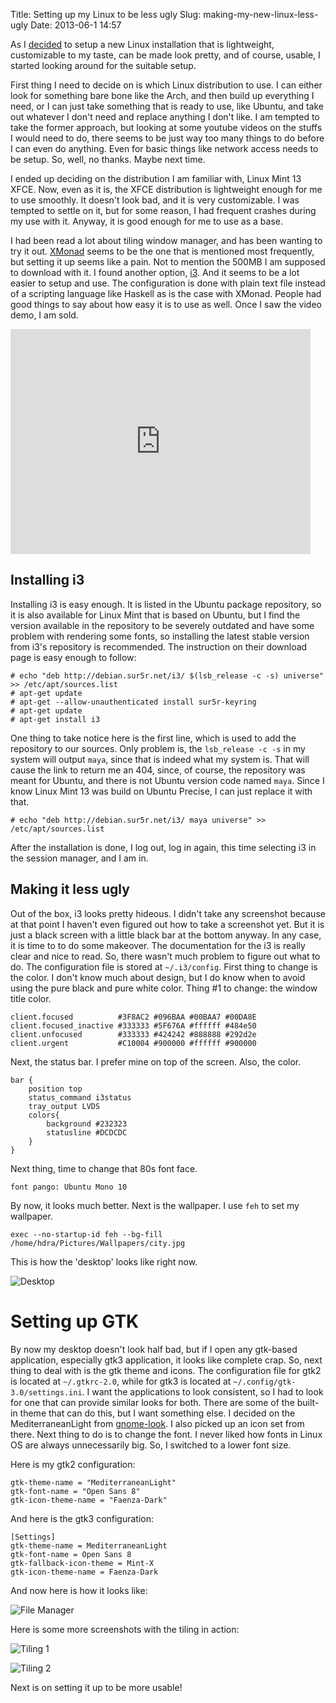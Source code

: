Title: Setting up my Linux to be less ugly
Slug: making-my-new-linux-less-ugly
Date: 2013-06-1 14:57

As I [decided][lin] to setup a new Linux installation that is lightweight, customizable to my taste,
can be made look pretty, and of course, usable, I started looking around for the suitable 
setup.

First thing I need to decide on is which Linux distribution to use. I can either look for something
bare bone like the Arch, and then build up everything I need, or I can just take something that
is ready to use, like Ubuntu, and take out whatever I don't need and replace anything I don't like.
I am tempted to take the former approach, but looking at some youtube videos on the stuffs I would
need to do, there seems to be just way too many things to do before I can even do anything. Even 
for basic things like network access needs to be setup. So, well, no thanks. Maybe next time.

I ended up deciding on the distribution I am familiar with, Linux Mint 13 XFCE. Now, even as it is,
the XFCE distribution is lightweight enough for me to use smoothly. It doesn't look bad, and it
is very customizable. I was tempted to settle on it, but for some reason, I had frequent crashes
during my use with it. Anyway, it is good enough for me to use as a base. 

I had been read a lot about tiling window manager, and has been wanting to try it out. [XMonad][l1] 
seems to be the one that is mentioned most frequently, but setting it up seems like a pain. Not to 
mention the  500MB I am supposed to download with it. I found another option, [i3][l2]. And it seems 
to be a lot easier to setup and use. The configuration is done with plain text file instead of 
a scripting language like Haskell as is the case with XMonad. People had good things to say
about how easy it is to use as well. Once I saw the video demo, I am sold.

<iframe width="480" height="360" src="http://www.youtube.com/embed/Wx0eNaGzAZU" frameborder="0" allowfullscreen></iframe>

## Installing i3
Installing i3 is easy enough. It is listed in the Ubuntu package repository, so it is also available
for Linux Mint that is based on Ubuntu, but I find the version available in the repository to be
severely outdated and have some problem with rendering some fonts, so installing the latest 
stable version from i3's repository is recommended. The instruction on their download page is easy 
enough to follow:

    # echo "deb http://debian.sur5r.net/i3/ $(lsb_release -c -s) universe" >> /etc/apt/sources.list
    # apt-get update
    # apt-get --allow-unauthenticated install sur5r-keyring
    # apt-get update
    # apt-get install i3

One thing to take notice here is the first line, which is used to add the repository to our
sources. Only problem is, the `lsb_release -c -s` in my system will output `maya`, since that is
indeed what my system is. That will cause the link to return me an 404, since, of course, the 
repository was meant for Ubuntu, and there is not Ubuntu version code named `maya`. Since I 
know Linux Mint 13 was build on Ubuntu Precise, I can just replace it with that.

    # echo "deb http://debian.sur5r.net/i3/ maya universe" >> /etc/apt/sources.list

After the installation is done, I log out, log in again, this time selecting i3 in the session
manager, and I am in.


## Making it less ugly
Out of the box, i3 looks pretty hideous. I didn't take any screenshot because at that point
I haven't even figured out how to take a screenshot yet. But it is just a black screen with a 
little black bar at the bottom anyway. In any case, it is time to to do some makeover. The 
documentation for the i3 is really clear and nice to read. So, there wasn't much problem to 
figure out what to do. The configuration file is stored at `~/.i3/config`. First thing to change
is the color. I don't know much about design, but I do know when to avoid using the pure black and
pure white color. Thing #1 to change: the window title color.

    client.focused          #3F8AC2 #096BAA #00BAA7 #00DA8E
    client.focused_inactive #333333 #5F676A #ffffff #484e50
    client.unfocused        #333333 #424242 #888888 #292d2e
    client.urgent           #C10004 #900000 #ffffff #900000

Next, the status bar. I prefer mine on top of the screen. Also, the color.

    bar {
        position top
        status_command i3status
        tray_output LVDS
        colors{
            background #232323
            statusline #DCDCDC
        }
    }

Next thing, time to change that 80s font face.

    font pango: Ubuntu Mono 10

By now, it looks much better. Next is the wallpaper. I use `feh` to set my wallpaper.

    exec --no-startup-id feh --bg-fill /home/hdra/Pictures/Wallpapers/city.jpg

This is how the 'desktop' looks like right now.

![Desktop][p1]


# Setting up GTK
By now my desktop doesn't look half bad, but if I open any gtk-based application, especially
gtk3 application, it looks like complete crap. So, next thing to deal with is the gtk theme
and icons. The configuration file for gtk2 is located at `~/.gtkrc-2.0`, while for gtk3 is located
at `~/.config/gtk-3.0/settings.ini`. I want the applications to look consistent, so I had to
look for one that can provide similar looks for both. There are some of the built-in theme that can
do this, but I want something else. I decided on the MediterraneanLight from [gnome-look][l3].
I also picked up an icon set from there. Next thing to do is to change the font. I never liked
how fonts in Linux OS are always unnecessarily big. So, I switched to a lower font size.

Here is my gtk2 configuration:

    gtk-theme-name = "MediterraneanLight"
    gtk-font-name = "Open Sans 8"
    gtk-icon-theme-name = "Faenza-Dark"

And here is the gtk3 configuration:

    [Settings]
    gtk-theme-name = MediterraneanLight
    gtk-font-name = Open Sans 8
    gtk-fallback-icon-theme = Mint-X
    gtk-icon-theme-name = Faenza-Dark

And now here is how it looks like:

![File Manager][p2]

Here is some more screenshots with the tiling in action:

![Tiling 1][p3]

![Tiling 2][p4]

Next is on setting it up to be more usable!

[p1]: https://farm4.staticflickr.com/3665/8910945270_db72193fae.jpg
[p2]: https://farm6.staticflickr.com/5459/8910222885_22f206f546.jpg
[p3]: https://farm6.staticflickr.com/5444/8901017483_1e29ac330a.jpg
[p4]: https://farm4.staticflickr.com/3724/8901630850_57c45b5fd2.jpg
[l1]: http://www.xmonad.org
[l2]: http://www.i3wm.org
[l3]: http://www.gnome-look.org
[lin]: (filename|linux-again.md)